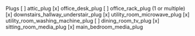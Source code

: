 Plugs
[ ] attic_plug
[x] office_desk_plug
[ ] office_rack_plug (1 or multiple)
[x] downstairs_hallway_understair_plug
[x] utility_room_microwave_plug
[x] utility_room_washing_machine_plug
[ ] dining_room_tv_plug
[x] sitting_room_media_plug
[x] main_bedroom_media_plug
